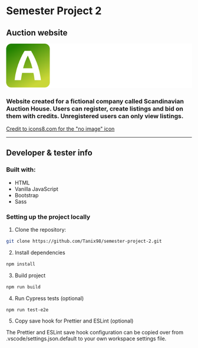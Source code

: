 # Semester Project 2

## Auction website

![Markdown Logo](/resources/icons/logo.svg)

### Website created for a fictional company called Scandinavian Auction House. Users can register, create listings and bid on them with credits. Unregistered users can only view listings.

[Credit to icons8.com for the "no image" icon](https://icons8.com/icon/122635/no-image "icons8.com")

---

## Developer & tester info

### Built with:

- HTML
- Vanilla JavaScript
- Bootstrap
- Sass

### Setting up the project locally

1. Clone the repository:

```bash
git clone https://github.com/Tanix98/semester-project-2.git
```

2. Install dependencies

```bash
npm install
```

3. Build project

```bash
npm run build
```

4. Run Cypress tests (optional)

```bash
npm run test-e2e
```

5. Copy save hook for Prettier and ESLint (optional)

The Prettier and ESLint save hook configuration can be copied over from .vscode/settings.json.default to your own workspace settings file.
